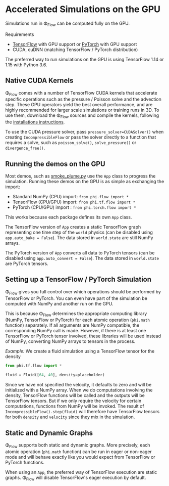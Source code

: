 
# Accelerated Simulations on the GPU

Simulations run in Φ<sub>Flow</sub> can be computed fully on the GPU.

Requirements
- [TensorFlow](https://www.tensorflow.org/) with GPU support or [PyTorch](https://pytorch.org/) with GPU support
- CUDA, cuDNN (matching TensorFlow / PyTorch distribution)

The preferred way to run simulations on the GPU is using TensorFlow 1.14 or 1.15 with Python 3.6.


## Native CUDA Kernels

Φ<sub>Flow</sub> comes with a number of TensorFlow CUDA kernels that accelerate specific operations such as the pressure / Poisson solve and the advection step.
These GPU operators yield the best overall performance, and are highly recommended for larger scale simulations or training runs in 3D.
To use them, download the Φ<sub>Flow</sub> sources and compile the kernels, following the [installations instructions](Installation_Instructions.md).

To use the CUDA pressure solver, pass `pressure_solver=CUDASolver()` when creating `IncompressibleFlow` or pass the solver directly to a function that requires a solve, such as `poisson_solve()`, `solve_pressure()` or `divergence_free()`.


## Running the demos on the GPU

Most demos, such as [smoke_plume.py](../demos/smoke_plume.py) use the `App` class to progress the simulation.
Running these demos on the GPU is as simple as exchanging the import:

- Standard NumPy (CPU) import: `from phi.flow import *`
- TensorFlow (CPU/GPU) import: `from phi.tf.flow import *`
- PyTorch (CPU/GPU) import : `from phi.torch.flow import *`

This works because each package defines its own `App` class.

The TensorFlow version of `App` creates a static TensorFlow graph representing one time step of the `world` physics (can be disabled using `app.auto_bake = False`).
The data stored in `world.state` are still NumPy arrays.

The PyTorch version of `App` converts all data to PyTorch tensors (can be disabled using `app.auto_convert = False`).
The data stored in `world.state` are PyTorch tensors.


## Setting up a TensorFlow / PyTorch Simulation

Φ<sub>Flow</sub> gives you full control over which operations should be performed by TensorFlow or PyTorch.
You can even have part of the simulation be computed with NumPy and another run on the GPU.

This is because Φ<sub>Flow</sub> determines the appropriate computing library (NumPy, TensorFlow or PyTorch) for each atomic operation (`phi.math` function) separately.
If all arguments are NumPy compatible, the corresponding NumPy call is made.
However, if there is at least one TensorFlow or PyTorch tensor involved, these libraries will be used instead of NumPy, converting NumPy arrays to tensors in the process.

*Example:* We create a fluid simulation using a TensorFlow tensor for the density
```python
from phi.tf.flow import *

fluid = Fluid([64, 40], density=placeholder)
```
Since we have not specified the velocity, it defaults to zero and will be initialized with a NumPy array.
When we do computations involving the density, TensorFlow functions will be called and the outputs will be TensorFlow tensors.
But if we only require the velocity for certain computations, functions from NumPy will be invoked.
The result of `IncompressibleFlow().step(fluid)` will therefore have TensorFlow tensors for both `density` and `velocity` since they mix in the simulation.


## Static and Dynamic Graphs

Φ<sub>Flow</sub> supports both static and dynamic graphs.
More precisely, each atomic operation (`phi.math` function) can be run in eager or non-eager mode and will behave exactly like you would expect from TensorFlow or PyTorch functions.

When using an `App`, the preferred way of TensorFlow execution are static graphs. Φ<sub>Flow</sub> will disable TensorFlow's eager execution by default.
